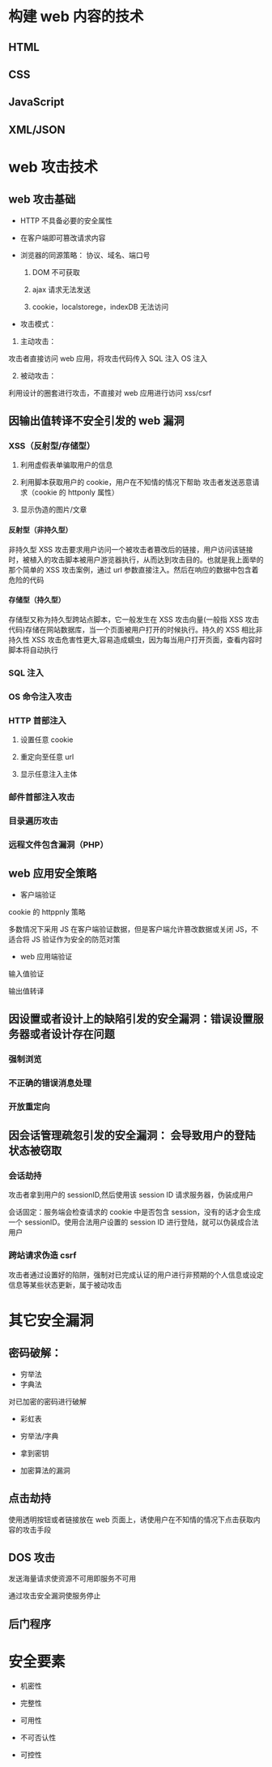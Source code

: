 # 构建 web 内容的技术

## HTML

## CSS

## JavaScript

## XML/JSON

# web 攻击技术

## web 攻击基础

- HTTP 不具备必要的安全属性

- 在客户端即可篡改请求内容

- 浏览器的同源策略： 协议、域名、端口号

  1. DOM 不可获取

  2. ajax 请求无法发送

  3. cookie，localstorege，indexDB 无法访问

- 攻击模式：

1. 主动攻击：

攻击者直接访问 web 应用，将攻击代码传入 SQL 注入 OS 注入

2. 被动攻击：

利用设计的圈套进行攻击，不直接对 web 应用进行访问 xss/csrf

## 因输出值转译不安全引发的 web 漏洞

### XSS（反射型/存储型）

1. 利用虚假表单骗取用户的信息

2. 利用脚本获取用户的 cookie，用户在不知情的情况下帮助 攻击者发送恶意请求（cookie 的 httponly 属性）

3. 显示伪造的图片/文章

#### 反射型（非持久型）

非持久型 XSS 攻击要求用户访问一个被攻击者篡改后的链接，用户访问该链接时，被植入的攻击脚本被用户游览器执行，从而达到攻击目的。也就是我上面举的那个简单的 XSS 攻击案例，通过 url 参数直接注入。然后在响应的数据中包含着危险的代码

#### 存储型（持久型）

存储型又称为持久型跨站点脚本，它一般发生在 XSS 攻击向量(一般指 XSS 攻击代码)存储在网站数据库，当一个页面被用户打开的时候执行。持久的 XSS 相比非持久性 XSS 攻击危害性更大,容易造成蠕虫，因为每当用户打开页面，查看内容时脚本将自动执行

### SQL 注入

### OS 命令注入攻击

### HTTP 首部注入

1. 设置任意 cookie

2. 重定向至任意 url

3. 显示任意注入主体

### 邮件首部注入攻击

### 目录遍历攻击

### 远程文件包含漏洞（PHP）

## web 应用安全策略

- 客户端验证

cookie 的 httppnly 策略

多数情况下采用 JS 在客户端验证数据，但是客户端允许篡改数据或关闭 JS，不适合将 JS 验证作为安全的防范对策

- web 应用端验证

输入值验证

输出值转译

## 因设置或者设计上的缺陷引发的安全漏洞：错误设置服务器或者设计存在问题

### 强制浏览

### 不正确的错误消息处理

### 开放重定向

## 因会话管理疏忽引发的安全漏洞： 会导致用户的登陆状态被窃取

### 会话劫持

攻击者拿到用户的 sessionID,然后使用该 session ID 请求服务器，伪装成用户

会话固定：服务端会检查请求的 cookie 中是否包含 session，没有的话才会生成一个 sessionID。使用合法用户设置的 session ID 进行登陆，就可以伪装成合法用户

### 跨站请求伪造 csrf

攻击者通过设置好的陷阱，强制对已完成认证的用户进行非预期的个人信息或设定信息等某些状态更新，属于被动攻击

# 其它安全漏洞

## 密码破解：

- 穷举法
- 字典法

对已加密的密码进行破解

- 彩虹表

- 穷举法/字典

- 拿到密钥

- 加密算法的漏洞

## 点击劫持

使用透明按钮或者链接放在 web 页面上，诱使用户在不知情的情况下点击获取内容的攻击手段

## DOS 攻击

发送海量请求使资源不可用即服务不可用

通过攻击安全漏洞使服务停止

## 后门程序

# 安全要素

- 机密性

- 完整性

- 可用性

- 不可否认性

- 可控性

